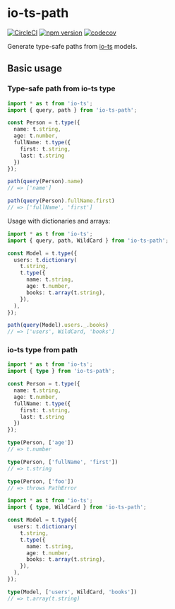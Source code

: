 # io-ts-path 
[![CircleCI](https://circleci.com/gh/marcello3d/io-ts-path.svg?style=svg)](https://circleci.com/gh/marcello3d/io-ts-path) 
[![npm version](https://badge.fury.io/js/io-ts-path.svg)](https://badge.fury.io/js/io-ts-path)
[![codecov](https://codecov.io/gh/marcello3d/io-ts-path/branch/master/graph/badge.svg)](https://codecov.io/gh/marcello3d/io-ts-path)

Generate type-safe paths from [io-ts](https://github.com/gcanti/io-ts) models.

## Basic usage

### Type-safe path from io-ts type
```typescript
import * as t from 'io-ts';
import { query, path } from 'io-ts-path';

const Person = t.type({
  name: t.string,
  age: t.number,
  fullName: t.type({
    first: t.string,
    last: t.string
  })
});

path(query(Person).name)
// => ['name']

path(query(Person).fullName.first)
// => ['fullName', 'first']
```

Usage with dictionaries and arrays:
```typescript
import * as t from 'io-ts';
import { query, path, WildCard } from 'io-ts-path';

const Model = t.type({
  users: t.dictionary(
    t.string,
    t.type({
      name: t.string,
      age: t.number,
      books: t.array(t.string),
    }),
  ),
});

path(query(Model).users._.books)
// => ['users', WildCard, 'books']
```

### io-ts type from path

```typescript
import * as t from 'io-ts';
import { type } from 'io-ts-path';

const Person = t.type({
  name: t.string,
  age: t.number,
  fullName: t.type({
    first: t.string,
    last: t.string
  })
});

type(Person, ['age'])
// => t.number

type(Person, ['fullName', 'first'])
// => t.string

type(Person, ['foo'])
// => throws PathError
```

```typescript
import * as t from 'io-ts';
import { type, WildCard } from 'io-ts-path';

const Model = t.type({
  users: t.dictionary(
    t.string,
    t.type({
      name: t.string,
      age: t.number,
      books: t.array(t.string),
    }),
  ),
});

type(Model, ['users', WildCard, 'books'])
// => t.array(t.string)
```
